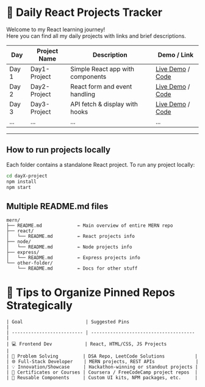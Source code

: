 # 📅 Daily React Projects Tracker

Welcome to my React learning journey!  
Here you can find all my daily projects with links and brief descriptions.

| Day  | Project Name     | Description                     | Demo / Link                      |
|-------|------------------|---------------------------------|---------------------------------|
| Day 1 | Day1-Project     | Simple React app with components | [Live Demo](https://your-live-link) / [Code](./day1-project) |
| Day 2 | Day2-Project     | React form and event handling    | [Live Demo](https://your-live-link) / [Code](./day2-project) |
| Day 3 | Day3-Project     | API fetch & display with hooks   | [Live Demo](https://your-live-link) / [Code](./day3-project) |
| ...   | ...              | ...                             | ...                             |

---

## How to run projects locally

Each folder contains a standalone React project. To run any project locally:

```bash
cd dayX-project
npm install
npm start
```
## Multiple README.md files
```
mern/
├── README.md             ← Main overview of entire MERN repo
├── react/
│   └── README.md         ← React projects info
├── node/
│   └── README.md         ← Node projects info
├── express/
│   └── README.md         ← Express projects info
└── other-folder/
    └── README.md         ← Docs for other stuff
```

# 📂 Tips to Organize Pinned Repos Strategically
```
| Goal                       | Suggested Pins                         |
| -------------------------- | -------------------------------------- |
| 💻 Frontend Dev            | React, HTML/CSS, JS Projects           |
| 🧠 Problem Solving         | DSA Repo, LeetCode Solutions           |
| 🌐 Full-Stack Developer    | MERN projects, REST APIs               |
| 💡 Innovation/Showcase     | Hackathon-winning or standout projects |
| 📜 Certificates or Courses | Coursera / FreeCodeCamp project repos  |
| 🔁 Reusable Components     | Custom UI kits, NPM packages, etc.     |
```
